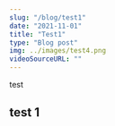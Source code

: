 ```yaml
---
slug: "/blog/test1"
date: "2021-11-01"
title: "Test1"
type: "Blog post"
img: ../images/test4.png
videoSourceURL: ""
---
```


test

## test 1